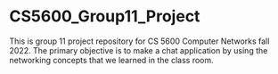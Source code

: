 # CS5600_Group11_Project
This is group 11 project repository for CS 5600 Computer Networks fall 2022. The primary objective is to make a chat application by using the networking concepts that we learned in the class room.
